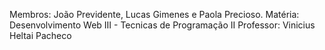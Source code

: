 Membros: João Previdente, Lucas Gimenes e Paola Precioso.
Matéria: Desenvolvimento Web III - Tecnicas de Programação II
Professor: Vinicius Heltai Pacheco
